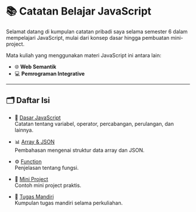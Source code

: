 # 📚 Catatan Belajar JavaScript 

Selamat datang di kumpulan catatan pribadi saya selama semester 6 dalam mempelajari JavaScript, mulai dari konsep dasar hingga pembuatan mini-project.

Mata kuliah yang menggunakan materi JavaScript ini antara lain:  
- 🌐 **Web Semantik**  
- 💻 **Pemrograman Integrative**

---

## 🗂️ Daftar Isi

- 📖 [Dasar JavaScript](./dasar-javascript)  
  Catatan tentang variabel, operator, percabangan, perulangan, dan lainnya.  

- 📊 [Array & JSON](./array-json)  
  Pembahasan mengenai struktur data array dan JSON.  

- ⚙️ [Function](./function)  
  Penjelasan tentang fungsi.  

- 🚀 [Mini Project](./project-mini)  
  Contoh mini project praktis.

- 📝 [Tugas Mandiri](./tugas-mandiri)  
  Kumpulan tugas mandiri selama perkuliahan.

